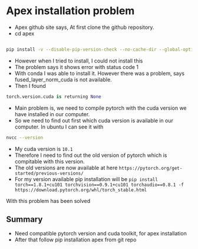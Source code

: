 # Apex installation problem

* Apex github site says, At first clone the github repository.
* cd apex

 ```bash

pip install -v --disable-pip-version-check --no-cache-dir --global-option="--cpp_ext" --global-option="--cuda_ext" ./
```

* However when I tried to install, I could not install this 
* The problem says it shows error with status code 1
* With conda I was able to install it. However there was a problem, says fused_layer_norm_cuda is not available.
* Then I found

 ```python
torch.version.cuda is returning None
```

* Main problem is, we need to compile pytorch with the cuda version we have installed in our computer.
* So we need to find out first which cuda version is available in our computer. In ubuntu I can see it with

```bash
nvcc --version
```

* My cuda version is ``10.1``
* Therefore I need to find out the old version of pytorch which is compitable with this version. 
* The old versions are now available at here `https://pytorch.org/get-started/previous-versions/`
* For my version available pip installation will be 
`pip install torch==1.8.1+cu101 torchvision==0.9.1+cu101 torchaudio==0.8.1 -f https://download.pytorch.org/whl/torch_stable.html
`

With this problem has been solved

## Summary

* Need compatible pytorch version and cuda toolkit, for apex installation
* After that follow pip installation apex from git repo
